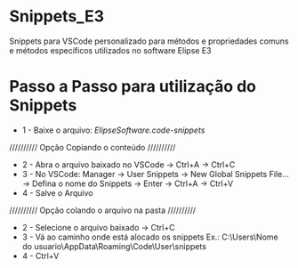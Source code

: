 # Snippets_E3
Snippets para VSCode personalizado para métodos e propriedades comuns e métodos específicos utilizados no software Elipse E3

# Passo a Passo para utilização do Snippets
* 1 - Baixe o arquivo: *ElipseSoftware.code-snippets*

////////// Opção Copiando o conteúdo //////////

* 2 - Abra o arquivo baixado no VSCode -> Ctrl+A -> Ctrl+C
* 3 - No VSCode: Manager -> User Snippets -> New Global Snippets File... -> Defina o nome do Snippets -> Enter -> Ctrl+A -> Ctrl+V
* 4 - Salve o Arquivo

////////// Opção colando o arquivo na pasta //////////

* 2 - Selecione o arquivo baixado -> Ctrl+C
* 3 - Vá ao caminho onde está alocado os snippets Ex.: C:\Users\Nome do usuario\AppData\Roaming\Code\User\snippets
* 4 - Ctrl+V
